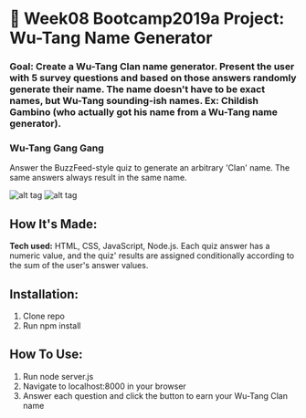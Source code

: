 # 🎤 Week08 Bootcamp2019a Project: Wu-Tang Name Generator

### Goal: Create a Wu-Tang Clan name generator. Present the user with 5 survey questions and based on those answers randomly generate their name. The name doesn't have to be exact names, but Wu-Tang sounding-ish names. Ex: Childish Gambino (who actually got his name from a Wu-Tang name generator).

### Wu-Tang Gang Gang
Answer the BuzzFeed-style quiz to generate an arbitrary 'Clan' name.  The same answers always result in the same name.

![alt tag](https://github.com/anthonybetances/wu-tang-generator-bootcamp/blob/answer/Screen%20Shot%202019-11-17%20at%207.59.50%20AM.png)
![alt tag](https://github.com/anthonybetances/wu-tang-generator-bootcamp/blob/answer/Screen%20Shot%202019-11-17%20at%207.59.37%20AM.png)

## How It's Made:
**Tech used:** HTML, CSS, JavaScript, Node.js.  Each quiz answer has a numeric value, and the quiz' results are assigned conditionally according to the sum of the user's answer values.


## Installation:
  1. Clone repo
  2. Run npm install

## How To Use:
  1. Run node server.js
  2. Navigate to localhost:8000 in your browser
  3. Answer each question and click the button to earn your Wu-Tang Clan name
